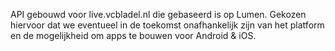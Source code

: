 API gebouwd voor live.vcbladel.nl die gebaseerd is op Lumen. 
Gekozen hiervoor dat we eventueel in de toekomst onafhankelijk zijn van het platform en de mogelijkheid om apps te bouwen voor Android & iOS.

